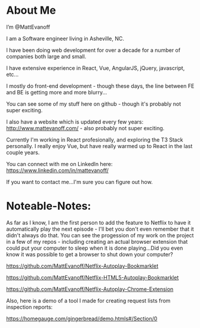 # About Me

I’m @MattEvanoff

I am a Software engineer living in Asheville, NC.

I have been doing web development for over a decade for a number of companies both large and small.

I have extensive experience in React, Vue, AngularJS, jQuery, javascript, etc...

I mostly do front-end development - though these days, the line between FE and BE is getting more and more blurry...

You can see some of my stuff here on github - though it's probably not super exciting.

I also have a website which is updated every few years: http://www.mattevanoff.com/ - also probably not super exciting.

Currently I'm working in React profesionally, and exploring the T3 Stack personally.  I really enjoy Vue, but have really warmed up to React in the last couple years.

You can connect with me on LinkedIn here: https://www.linkedin.com/in/mattevanoff/

If you want to contact me...I'm sure you can figure out how.

# Noteable-Notes:

As far as I know, I am the first person to add the feature to Netflix to have it automatically play the next episode - I'll bet you don't even remember that it didn't always do that.  You can see the progession of my work on the project in a few of my repos - including creating an actual browser extension that could put your computer to sleep when it is done playing...Did you even know it was possible to get a browser to shut down your computer?  

https://github.com/MattEvanoff/Netflix-Autoplay-Bookmarklet

https://github.com/MattEvanoff/Netflix-HTML5-Autoplay-Bookmarklet

https://github.com/MattEvanoff/Netflix-Autoplay-Chrome-Extension

Also, here is a demo of a tool I made for creating request lists from inspection reports:

https://homegauge.com/gingerbread/demo.htmls#/Section/0

<!---
MattEvanoff/MattEvanoff is a ✨ special ✨ repository because its `README.md` (this file) appears on your GitHub profile.
You can click the Preview link to take a look at your changes.
--->
